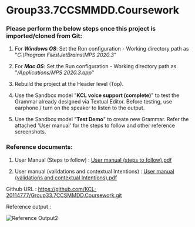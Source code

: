 # Group33.7CCSMMDD.Coursework

### Please perform the below steps once this project is imported/cloned from Git:

1. For **_Windows OS_**: Set the Run configuration - Working directory path as "_C:\Program Files\JetBrains\MPS 2020.3_" 

2. For **_Mac OS_**: Set the Run configuration - Working directory path as "_/Applications/MPS 2020.3.app_"

3. Rebuild the project at the Header level (Top).

4. Use the Sandbox model "**KCL voice support (complete)**" to test the Grammar already designed via Textual Editor. Before testing, use earphone / turn on the speaker to listen to the output.

5. Use the Sandbox model "**Test Demo**" to create new Grammar. Refer the attached 'User manual' for the steps to follow and other reference screenshots.


### Reference documents:
1. User Manual (Steps to follow) :
[User manual (steps to follow).pdf](https://github.com/KCL-20114777/Group33.7CCSMMDD.Coursework/files/6278899/User.manual.steps.to.follow.pdf)

2. User manual (validations and contextual Intentions) :
[User manual (validations and contextual Intentions).pdf](https://github.com/KCL-20114777/Group33.7CCSMMDD.Coursework/files/6278902/User.manual.validations.and.contextual.Intentions.pdf)


Github URL :  https://github.com/KCL-20114777/Group33.7CCSMMDD.Coursework.git

Reference output :

![Reference Output2](https://user-images.githubusercontent.com/81883585/114038172-8bde5280-9879-11eb-8305-509e3d38905f.jpg)


